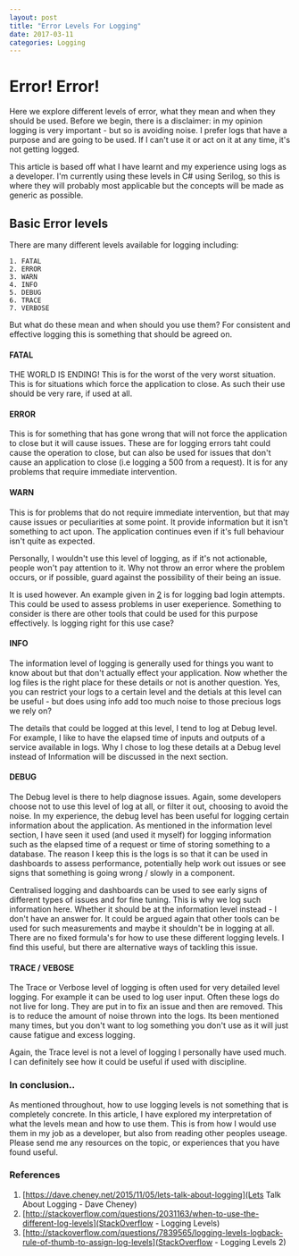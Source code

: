 ```yaml
---
layout: post
title: "Error Levels For Logging"
date: 2017-03-11
categories: Logging
---
```


# Error! Error!

Here we explore different levels of error, what they mean and when they should be used. Before we begin, there is a disclaimer: in my 
opinion logging is very important - but so is avoiding noise. I prefer logs that have a purpose and are going to be used. If I can't use it or
act on it at any time, it's not getting logged. 

This article is based off what I have learnt and my experience using logs as a developer. I'm currently using these levels in C# using Serilog, 
so this is where they will probably most applicable but the concepts will be made as generic as possible.

## Basic Error levels

There are many different levels available for logging including:

```
1. FATAL
2. ERROR
3. WARN
4. INFO
5. DEBUG
6. TRACE 
7. VERBOSE
```

But what do these mean and when should you use them? For consistent and effective logging this is something that should be agreed on.

#### FATAL

THE WORLD IS ENDING! This is for the worst of the very worst situation. This is for situations which force the application to close.
As such their use should be very rare, if used at all. 

#### ERROR

This is for something that has gone wrong that will not force the application to close but it will cause issues. These are for logging errors 
taht could cause the operation to close, but can also be used for issues that don't cause an application to close (i.e logging a 500 from a request). 
It is for any problems that require immediate intervention. 

#### WARN

This is for problems that do not require immediate intervention, but that may cause issues or peculiarities at some point. It provide information
but it isn't something to act upon. The application continues even if it's full behaviour isn't quite as expected.

Personally, I wouldn't use this level of logging, as if it's not actionable, people won't pay attention to it. Why not throw an error 
where the problem occurs, or if possible, guard against the possibility of their being an issue. 

It is used however. An example given in [2](http://stackoverflow.com/questions/2031163/when-to-use-the-different-log-levels) is for logging bad login attempts. 
This could be used to assess problems in user exeperience. Something to consider is there are other tools that could be used for this purpose effectively. Is logging 
right for this use case?

#### INFO

The information level of logging is generally used for things you want to know about but that don't actually effect your application. Now whether the 
log files is the right place for these details or not is another question. Yes, you can restrict your logs to a certain level and the detials at this level 
can be useful - but does using info add too much noise to those precious logs we rely on?

The details that could be logged at this level, I tend to log at Debug level. For example, I like to have the elapsed time of inputs and outputs of a service available in logs. 
Why I chose to log these details at a Debug level instead of Information will be discussed in the next section. 

#### DEBUG

The Debug level is there to help diagnose issues. Again, some developers choose not to use this level of log at all, or filter it out, choosing to avoid the noise.
In my experience, the debug level has been useful for logging certain information about the application. As mentioned in the information level section, I have seen 
it used (and used it myself) for logging information such as the elapsed time of a request or time of storing something to a database. The reason I keep this is the logs is 
so that it can be used in dashboards to assess performance, potentially help work out issues or see signs that something is going wrong / slowly in a component. 

Centralised logging and dashboards can be used to see early signs of different types of issues and for fine tuning. This is why we log such information here. Whether it should 
be at the information level instead - I don't have an answer for. It could be argued again that other tools can be used for such measurements and maybe it shouldn't be in logging at all.
There are no fixed formula's for how to use these different logging levels. I find this useful, but there are alternative ways of tackling this issue.

#### TRACE / VEBOSE

The Trace or Verbose level of logging is often used for very detailed level logging. For example it can be used to log user input. Often these logs do not live for long. They are
put in to fix an issue and then are removed. This is to reduce the amount of noise thrown into the logs. Its been mentioned many times, but you don't want to log something 
you don't use as it will just cause fatigue and excess logging.

Again, the Trace level is not a level of logging I personally have used much. I can definitely see how it could be useful if used with discipline.

### In conclusion..

As mentioned throughout, how to use logging levels is not something that is completely concrete. In this article, I have explored my interpretation of
what the levels mean and how to use them. This is from how I would use them in my job as a developer, but also from reading other peoples useage. Please send me any 
resources on the topic, or experiences that you have found useful.

### References

1. [https://dave.cheney.net/2015/11/05/lets-talk-about-logging](Lets Talk About Logging - Dave Cheney)
2. [http://stackoverflow.com/questions/2031163/when-to-use-the-different-log-levels](StackOverflow - Logging Levels)
3. [http://stackoverflow.com/questions/7839565/logging-levels-logback-rule-of-thumb-to-assign-log-levels](StackOverflow - Logging Levels 2)